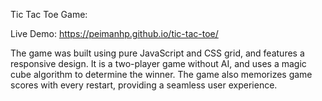 Tic Tac Toe Game:

Live Demo: https://peimanhp.github.io/tic-tac-toe/

The game was built using pure JavaScript and CSS grid, and features a responsive design. It is a two-player game without AI, and uses a magic cube algorithm to determine the winner. The game also memorizes game scores with every restart, providing a seamless user experience.
